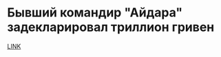 # Бывший командир "Айдара" задекларировал триллион гривен



[LINK](https://varlamov.ru/2042742.html)